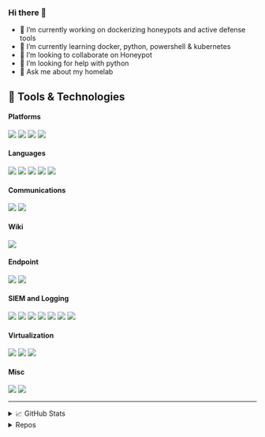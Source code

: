 ### Hi there 👋
- 🔭 I’m currently working on dockerizing honeypots and active defense tools
- 🌱 I’m currently learning docker, python, powershell & kubernetes
- 👯 I’m looking to collaborate on Honeypot
- 🤔 I’m looking for help with python
- 💬 Ask me about my homelab

## 🔧 Tools & Technologies
#### Platforms
![](https://img.shields.io/badge/-Linux-informational?style=flat&logo=linux&logoColor=white&color=2bbc8a)
![](https://img.shields.io/badge/-Windows-informational?style=flat&logo=windows&logoColor=white&color=2bbc8a)
![](https://img.shields.io/badge/Android-005571?style=flat&logo=android&logoColor=white&color=2bbc8a)
![](https://img.shields.io/badge/-Raspberry%20Pi-C51A4A?style=flat&logo=Raspberry-Pi&logoColor=white&color=2bbc8a)
#### Languages
![](https://img.shields.io/badge/-Python-informational?style=flat&logo=python&logoColor=white&color=2bbc8a)
![](https://img.shields.io/badge/-Powershell-informational?style=flat&logo=powershell&logoColor=white&color=2bbc8a)
![](https://img.shields.io/badge/-Bash-informational?style=flat&logo=gnu-bash&logoColor=white&color=2bbc8a)
![](https://img.shields.io/badge/-Markdown-informational?style=flat&logo=markdown&logoColor=white&color=2bbc8a)
![](https://img.shields.io/badge/-Docker-informational?style=flat&logo=docker&logoColor=white&color=2bbc8a)

#### Communications
![](https://img.shields.io/badge/Discord-005571?style=flat&logo=discord&logoColor=white&color=2bbc8a)
![](https://img.shields.io/badge/Jira-005571?style=flat&logo=jira&logoColor=white&color=2bbc8a)

#### Wiki
![](https://img.shields.io/badge/Confluence-005571?style=flat&logo=confluence&logoColor=white&color=2bbc8a)
#### Endpoint
![](https://img.shields.io/badge/Crowdstrike-005571?style=flat&logo=falcon&logoColor=white&color=2bbc8a)
![](https://img.shields.io/badge/Umbrella-005571?style=flat&logo=cisco&logoColor=white&color=2bbc8a)
#### SIEM and Logging
![](https://img.shields.io/badge/Grafana-005571?style=flat&logo=grafana&logoColor=white&color=2bbc8a)
![](https://img.shields.io/badge/OpenSearch-005571?style=flat&logo=OpenSearch&logoColor=white&color=2bbc8a)
![](https://img.shields.io/badge/Elasticsearch-005571?style=flat&logo=elasticsearch&logoColor=white&color=2bbc8a)
![](https://img.shields.io/badge/Logstash-005571?style=flat&logo=logstash&logoColor=white&color=2bbc8a)
![](https://img.shields.io/badge/Kibana-005571?style=flat&logo=kibana&logoColor=white&color=2bbc8a)
![](https://img.shields.io/badge/Graylog-005571?style=flat&logo=graylog&logoColor=white&color=2bbc8a)
![](https://img.shields.io/badge/SumoLogic-005571?style=flat&logo=sumologic&logoColor=white&color=2bbc8a)
#### Virtualization
![](https://img.shields.io/badge/VMWare-005571?style=flat&logo=vmware&logoColor=white&color=2bbc8a)
![](https://img.shields.io/badge/Proxmox-005571?style=flat&logo=proxmox&logoColor=white&color=2bbc8a)
![](https://img.shields.io/badge/Virtualbox-005571?style=flat&logo=virtualbox&logoColor=white&color=2bbc8a)

#### Misc
![](https://img.shields.io/badge/-Git-black?style=flat&logo=git&logoColor=white&color=2bbc8a)
![](https://img.shields.io/badge/-VS%20Code-007ACC?style=flat&logo=visual-studio-code&logoColor=white&color=2bbc8a)
****
<details>
<summary>&#x1f4c8; GitHub Stats</summary>
<a href="https://github.com/Just5KY/Just5KY">
  <img align="center" src="https://github-readme-stats.vercel.app/api/top-langs/?username=Just5KY&hide=java,html,tex&title_color=ffffff&text_color=c9cacc&icon_color=2bbc8a&bg_color=1d1f21&langs_count=3" />
</a>
<a href="https://github.com/Just5KY/Just5KY">
  <img align="center" src="https://github-readme-stats.vercel.app/api?username=Just5KY&show_icons=true&line_height=27&count_private=true&title_color=ffffff&text_color=c9cacc&icon_color=2bbc8a&bg_color=1d1f21" alt="Sky's GitHub Stats" />
</a>
</details>
<details>
<summary> Repos</summary>
<a href="https://github.com/Just5KY/SkyPi">
  <img align="center" src="https://github-readme-stats.vercel.app/api/pin/?username=Just5KY&repo=SkyPi&title_color=ffffff&text_color=c9cacc&icon_color=2bbc8a&bg_color=1d1f21" />
</a>


<a href="https://github.com/Just5KY/honeypots">
  <img align="center" src="https://github-readme-stats.vercel.app/api/pin/?username=Just5KY&repo=honeypots&title_color=ffffff&text_color=c9cacc&icon_color=2bbc8a&bg_color=1d1f21" />
</a>    

<a href="https://github.com/Just5KY/spidertrap">
  <img align="center" src="https://github-readme-stats.vercel.app/api/pin/?username=Just5KY&repo=spidertrap&title_color=ffffff&text_color=c9cacc&icon_color=2bbc8a&bg_color=1d1f21" />
</a>    

<a href="https://github.com/Just5KY/wordpot-docker">
  <img align="center" src="https://github-readme-stats.vercel.app/api/pin/?username=Just5KY&repo=wordpot-docker&title_color=ffffff&text_color=c9cacc&icon_color=2bbc8a&bg_color=1d1f21" />
</a>    

<a href="https://github.com/Just5KY/log4pot">
  <img align="center" src="https://github-readme-stats.vercel.app/api/pin/?username=Just5KY&repo=log4pot&title_color=ffffff&text_color=c9cacc&icon_color=2bbc8a&bg_color=1d1f21" />
</a>    


<a href="https://github.com/Just5KY/scalyr-tool">
  <img align="center" src="https://github-readme-stats.vercel.app/api/pin/?username=Just5KY&repo=scalyr-tool&title_color=ffffff&text_color=c9cacc&icon_color=2bbc8a&bg_color=1d1f21" />
</a>    
  
 <a href="https://github.com/Just5KY/.dotfiles">
  <img align="center" src="https://github-readme-stats.vercel.app/api/pin/?username=Just5KY&repo=.dotfiles&title_color=ffffff&text_color=c9cacc&icon_color=2bbc8a&bg_color=1d1f21" />
</a>   

<a href="https://github.com/Just5KY/the-book-of-secret-knowledge">
  <img align="center" src="https://github-readme-stats.vercel.app/api/pin/?username=Just5KY&repo=the-book-of-secret-knowledge&title_color=ffffff&text_color=c9cacc&icon_color=2bbc8a&bg_color=1d1f21" />
</a>    
</details>
